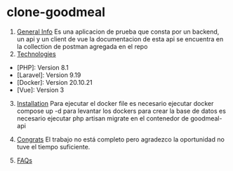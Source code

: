 # clone-goodmeal

1. [General Info](#general-info)
   Es una aplicacion de prueba que consta por un backend, un api y un client de vue la documentacion de esta api se encuentra
   en la collection de postman agregada en el repo
2. [Technologies](#technologies)

- [PHP]: Version 8.1
- [Laravel]: Version 9.19
- [Docker]: Version 20.10.21
- [Vue]: Version 3

3. [Installation](#installation)
   Para ejecutar el docker file es necesario ejecutar docker compose up -d para levantar los dockers
   para crear la base de datos es necesario ejecutar php artisan migrate en el contenedor de goodmeal-api
4. [Congrats](#congrats)
   El trabajo no está completo pero agradezco la oportunidad no tuve el tiempo suficiente.

5. [FAQs](#faqs)
